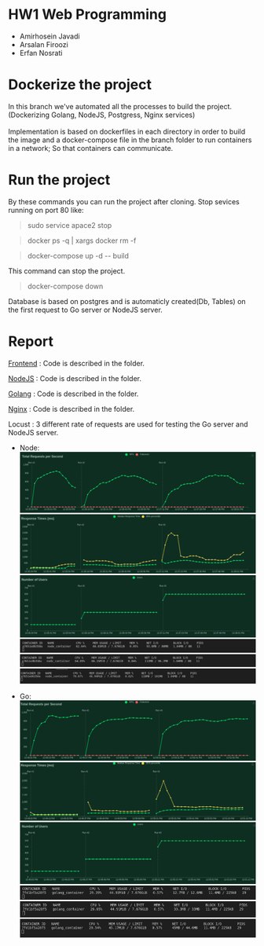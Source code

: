# **HW1 Web Programming**

- Amirhosein Javadi
- Arsalan Firoozi 
- Erfan Nosrati
# Dockerize the project

In this branch we've automated all the processes to build the project.(Dockerizing Golang, NodeJS, Postgress, Nginx services)
<br/><br>
Implementation is based on dockerfiles in each directory in order to build the image and a docker-compose file in the branch folder to run containers in a network; So that containers can communicate. 

# Run the project 

By these commands you can run the project after cloning. 
Stop sevices running on port 80 like:
> sudo service apace2 stop

> docker ps -q | xargs docker rm -f

> docker-compose up -d -- build

This command can stop the project.
> docker-compose down 

Database is based on postgres and is automaticly created(Db, Tables) on the first request to Go server or NodeJS server.

# Report

[Frontend](/Front/ReadMe.md) : Code is described in the folder.

[NodeJS](/NodeJS/ReadMe.md) : Code is described in the folder.

[Golang](/Go/ReadMe.md) : Code is described in the folder.

[Nginx](/Nginx/ReadMe.md) : Code is described in the folder.

Locust :
3 different rate of requests are used for testing the Go server and NodeJS server.

* Node:
    ![image](Images/Node_RPS.png)
    ![image](Images/Node_RT.png)
    ![image](Images/Node_NU.png)
    ![image](Images/Node_CPU1.png)
    ![image](Images/Node_CPU2.png)
    ![image](Images/Node_CPU3.png)


* Go:
    ![image](Images/Go_RPS.png)
    ![image](Images/Go_RT.png)
    ![image](Images/Go_NU.png)
    ![image](Images/Go_CPU1.png)
    ![image](Images/Go_CPU2.png)
    ![image](Images/Go_CPU3.png)
